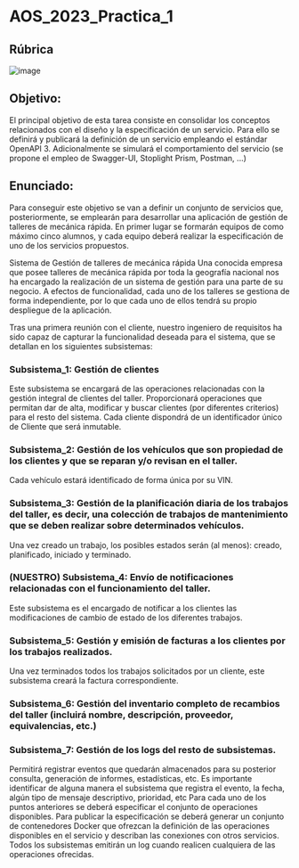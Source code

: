 # AOS_2023_Practica_1
## Rúbrica
![image](https://user-images.githubusercontent.com/72455516/225698324-2b407d28-63b3-4732-b0f6-d438037fe033.png)
## Objetivo:
El principal objetivo de esta tarea consiste en consolidar los conceptos relacionados con el diseño y la especificación de un servicio. Para ello se definirá y publicará la definición de un servicio empleando el estándar OpenAPI 3. Adicionalmente se simulará el comportamiento del servicio (se propone el empleo de Swagger-UI, Stoplight Prism, Postman, ...)

## Enunciado:

Para conseguir este objetivo se van a definir un conjunto de servicios que, posteriormente, se emplearán para desarrollar una aplicación de gestión de talleres de mecánica rápida. En primer lugar se formarán equipos de como máximo cinco alumnos, y cada equipo deberá realizar la especificación de uno de los servicios propuestos.

Sistema de Gestión de talleres de mecánica rápida
Una conocida empresa que posee talleres de mecánica rápida por toda la geografía nacional nos ha encargado la realización de un sistema de gestión para una parte de su negocio. A efectos de funcionalidad, cada uno de los talleres se gestiona de forma independiente, por lo que cada uno de ellos tendrá su propio despliegue de la aplicación.

Tras una primera reunión con el cliente, nuestro ingeniero de requisitos ha sido capaz de capturar la funcionalidad deseada para el sistema, que se detallan en los siguientes subsistemas:


### Subsistema_1: Gestión de clientes 
Este subsistema se encargará de las operaciones relacionadas con la gestión integral de clientes del taller. Proporcionará operaciones que permitan dar de alta, modificar y buscar clientes (por diferentes criterios) para el resto del sistema. Cada cliente dispondrá de un identificador único de Cliente que será inmutable.
### Subsistema_2: Gestión de los vehículos que son propiedad de los clientes y que se reparan y/o revisan en el taller.
Cada vehículo estará identificado de forma única por su VIN.
### Subsistema_3: Gestión de la planificación diaria de los trabajos del taller, es decir, una colección de trabajos de mantenimiento que se deben realizar sobre determinados vehículos.
Una vez creado un trabajo, los posibles estados serán (al menos): creado, planificado, iniciado y terminado.
### (NUESTRO) Subsistema_4: Envío de notificaciones relacionadas con el funcionamiento del taller.
Este subsistema es el encargado de notificar a los clientes las modificaciones de cambio de estado de los diferentes trabajos.
### Subsistema_5: Gestión y emisión de facturas a los clientes por los trabajos realizados.
Una vez terminados todos los trabajos solicitados por un cliente, este subsistema creará la factura correspondiente.
### Subsistema_6: Gestión del inventario completo de recambios del taller (incluirá nombre, descripción, proveedor, equivalencias, etc.)
### Subsistema_7: Gestión de los logs del resto de subsistemas.
Permitirá registrar eventos que quedarán almacenados para su posterior consulta, generación de informes, estadísticas, etc. Es importante identificar de alguna manera el subsistema que registra el evento, la fecha, algún tipo de mensaje descriptivo, prioridad, etc
Para cada uno de los puntos anteriores se deberá especificar el conjunto de operaciones disponibles. Para publicar la especificación se deberá generar un conjunto de contenedores Docker que ofrezcan la definición de las operaciones disponibles en el servicio y describan las conexiones con otros servicios. Todos los subsistemas emitirán un log cuando realicen cualquiera de las operaciones ofrecidas.
